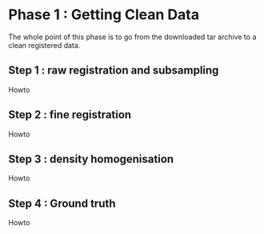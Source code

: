 # Phase 1 : Getting Clean Data

The whole point of this phase is to go from the downloaded tar archive to a clean registered data.

## Step 1 : raw registration and subsampling

Howto

## Step 2 : fine registration

Howto

## Step 3 : density homogenisation

Howto

## Step 4 : Ground truth

Howto


